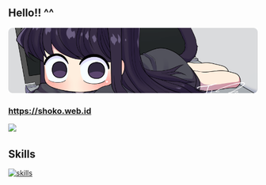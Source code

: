 ## Hello!! ^^

![komi](https://raw.githubusercontent.com/ryhazh/ryhazh/refs/heads/main/komii.png)

### https://shoko.web.id

![](http://github-profile-summary-cards.vercel.app/api/cards/profile-details?username=ryhazh&theme=github_dark)

## Skills
[![skills](https://skillicons.dev/icons?i=js,html,css,bootstrap,figma,laravel,php,tailwind,react,vue)](https://skillicons.dev)


